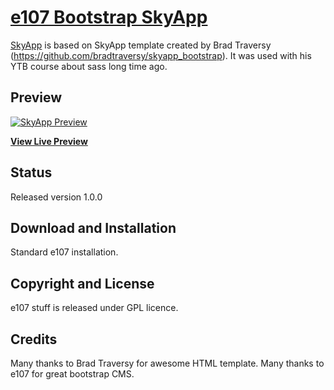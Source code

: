 # [e107 Bootstrap SkyApp](https://www.e107sk.com/)

[SkyApp](https://www.e107sk.com/) is based on SkyApp template created by Brad Traversy (https://github.com/bradtraversy/skyapp_bootstrap). It was used with his YTB course about sass long time ago.  


## Preview

[![SkyApp Preview](https://www.e107sk.com/media/img/800x0/2021-01/skyapp_preview.png)](https://www.e107sk.com/demo/skyapp/)

**[View Live Preview](https://www.e107sk.com/demo/skyapp/)**

## Status

Released version 1.0.0

## Download and Installation

Standard e107 installation.

## Copyright and License

e107 stuff is released under GPL licence.

## Credits

Many thanks to Brad Traversy for awesome HTML template. Many thanks to e107 for great bootstrap CMS.


